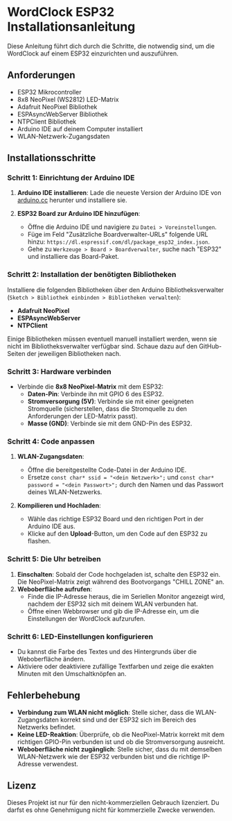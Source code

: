 # WordClock ESP32 Installationsanleitung

Diese Anleitung führt dich durch die Schritte, die notwendig sind, um die WordClock auf einem ESP32 einzurichten und auszuführen.

## Anforderungen

- ESP32 Mikrocontroller
- 8x8 NeoPixel (WS2812) LED-Matrix
- Adafruit NeoPixel Bibliothek
- ESPAsyncWebServer Bibliothek
- NTPClient Bibliothek
- Arduino IDE auf deinem Computer installiert
- WLAN-Netzwerk-Zugangsdaten

## Installationsschritte

### Schritt 1: Einrichtung der Arduino IDE

1. **Arduino IDE installieren**: Lade die neueste Version der Arduino IDE von [arduino.cc](https://www.arduino.cc/en/software) herunter und installiere sie.

2. **ESP32 Board zur Arduino IDE hinzufügen**:
   - Öffne die Arduino IDE und navigiere zu `Datei > Voreinstellungen`.
   - Füge im Feld "Zusätzliche Boardverwalter-URLs" folgende URL hinzu: `https://dl.espressif.com/dl/package_esp32_index.json`.
   - Gehe zu `Werkzeuge > Board > Boardverwalter`, suche nach "ESP32" und installiere das Board-Paket.

### Schritt 2: Installation der benötigten Bibliotheken

Installiere die folgenden Bibliotheken über den Arduino Bibliotheksverwalter (`Sketch > Bibliothek einbinden > Bibliotheken verwalten`):

- **Adafruit NeoPixel**
- **ESPAsyncWebServer**
- **NTPClient**

Einige Bibliotheken müssen eventuell manuell installiert werden, wenn sie nicht im Bibliotheksverwalter verfügbar sind. Schaue dazu auf den GitHub-Seiten der jeweiligen Bibliotheken nach.

### Schritt 3: Hardware verbinden

- Verbinde die **8x8 NeoPixel-Matrix** mit dem ESP32:
  - **Daten-Pin**: Verbinde ihn mit GPIO 6 des ESP32.
  - **Stromversorgung (5V)**: Verbinde sie mit einer geeigneten Stromquelle (sicherstellen, dass die Stromquelle zu den Anforderungen der LED-Matrix passt).
  - **Masse (GND)**: Verbinde sie mit dem GND-Pin des ESP32.

### Schritt 4: Code anpassen

1. **WLAN-Zugangsdaten**:
   - Öffne die bereitgestellte Code-Datei in der Arduino IDE.
   - Ersetze `const char* ssid = "<dein Netzwerk>";` und `const char* password = "<dein Passwort>";` durch den Namen und das Passwort deines WLAN-Netzwerks.

2. **Kompilieren und Hochladen**:
   - Wähle das richtige ESP32 Board und den richtigen Port in der Arduino IDE aus.
   - Klicke auf den **Upload**-Button, um den Code auf den ESP32 zu flashen.

### Schritt 5: Die Uhr betreiben

1. **Einschalten**: Sobald der Code hochgeladen ist, schalte den ESP32 ein. Die NeoPixel-Matrix zeigt während des Bootvorgangs "CHILL ZONE" an.
2. **Weboberfläche aufrufen**:
   - Finde die IP-Adresse heraus, die im Seriellen Monitor angezeigt wird, nachdem der ESP32 sich mit deinem WLAN verbunden hat.
   - Öffne einen Webbrowser und gib die IP-Adresse ein, um die Einstellungen der WordClock aufzurufen.

### Schritt 6: LED-Einstellungen konfigurieren

- Du kannst die Farbe des Textes und des Hintergrunds über die Weboberfläche ändern.
- Aktiviere oder deaktiviere zufällige Textfarben und zeige die exakten Minuten mit den Umschaltknöpfen an.

## Fehlerbehebung

- **Verbindung zum WLAN nicht möglich**: Stelle sicher, dass die WLAN-Zugangsdaten korrekt sind und der ESP32 sich im Bereich des Netzwerks befindet.
- **Keine LED-Reaktion**: Überprüfe, ob die NeoPixel-Matrix korrekt mit dem richtigen GPIO-Pin verbunden ist und ob die Stromversorgung ausreicht.
- **Weboberfläche nicht zugänglich**: Stelle sicher, dass du mit demselben WLAN-Netzwerk wie der ESP32 verbunden bist und die richtige IP-Adresse verwendest.

## Lizenz

Dieses Projekt ist nur für den nicht-kommerziellen Gebrauch lizenziert. Du darfst es ohne Genehmigung nicht für kommerzielle Zwecke verwenden.

